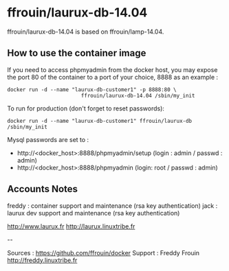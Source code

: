 # ffrouin/laurux-db-14.04

ffrouin/laurux-db-14.04 is based on ffrouin/lamp-14.04.

## How to use the container image

If you need to access phpmyadmin from the docker host, you may expose the port 80 of the container to a port of your choice, 8888 as an example :

	docker run -d --name "laurux-db-customer1" -p 8888:80 \
							ffrouin/laurux-db-14.04 /sbin/my_init

To run for production (don't forget to reset passwords):

	docker run -d --name "laurux-db-customer1" ffrouin/laurux-db /sbin/my_init

Mysql passwords are set to :
   - http://<docker_host>:8888/phpmyadmin/setup (login : admin / passwd : admin)
   - http://<docker_host>:8888/phpmyadmin (login: root / passwd : admin)

## Accounts Notes

freddy : container support and maintenance (rsa key authentication)
jack : laurux dev support and maintenance (rsa key authentication)

http://www.laurux.fr
http://laurux.linuxtribe.fr

--

Sources : https://github.com/ffrouin/docker
Support : Freddy Frouin http://freddy.linuxtribe.fr
